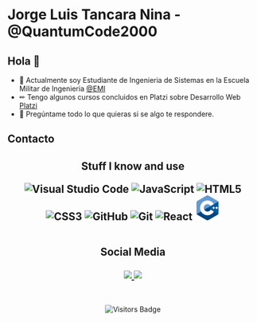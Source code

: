 # Jorge Luis Tancara Nina - @QuantumCode2000

## Hola 👋
<!--
Soy un chico boliviano apasionado por aprender sobre tecnología, puedes ver un poco de mi portafolio en programación [acá](https://kevinmorales.xyz/). En este momento te puedo ayudar sobre marketing digital, SEO y consejos para impulsar tu proyecto.-->

- 🚀 Actualmente soy Estudiante de Ingenieria de Sistemas en la Escuela Militar de Ingenieria [@EMI](https://www.emi.edu.bo/)
- ✏ Tengo algunos cursos concluidos en Platzi sobre Desarrollo Web  [Platzi](https://platzi.com)
- 💭 Pregúntame todo lo que quieras si se algo te respondere.

## Contacto

<h2 align="center">
  <p>Stuff I know and use</p>
<img alt="Visual Studio Code" height="50px"  src="https://user-images.githubusercontent.com/674621/71187801-14e60a80-2280-11ea-94c9-e56576f76baf.png"/>
<img alt="JavaScript" height="50px" src="https://www.freepnglogos.com/uploads/javascript-png/javascript-logo-transparent-logo-javascript-images-3.png"/>
<img alt="HTML5" height="50px" src="https://icones.pro/wp-content/uploads/2021/05/icone-html-orange.png" />
<img alt="CSS3" height="50px" src="https://maxcdn.icons8.com/Share/icon/Logos//css31600.png" />
<img alt="GitHub" height="50px" src="http://pngimg.com/uploads/github/github_PNG53.png" />
<img alt="Git" height="50px" src=" https://upload.wikimedia.org/wikipedia/commons/thumb/e/e0/Git-logo.svg/1280px-Git-logo.svg.png" />
<img alt="React" height="50px" src="https://sc04.alicdn.com/kf/U0721a48732814105aae97d2245765dd2a.png" />
<img alt="C++" height="50px" src="https://raw.githubusercontent.com/github/explore/80688e429a7d4ef2fca1e82350fe8e3517d3494d/topics/cpp/cpp.png" />
<br> <br> 
 

<p>Social Media</p>
<a href="https://www.linkedin.com/in/jorge-luis-tancara-nina-2700421b2/">
    <img src="https://img.shields.io/badge/LinkedIn-7289DA?style=for-the-badge&logo=linkedin&logoColor=white">
</a>
<a href="https://twitter.com/JorgeLuisTanca1">
    <img src="https://img.shields.io/badge/Twitter-E4405F?style=for-the-badge&logo=tiktok&logoColor=white">
</a> </h2>

<br />
<p align="center">
<img src="https://komarev.com/ghpvc/?username=QuantumCode2000&style=flat-square&color=0066ff" alt="Visitors Badge"/>
</p>
